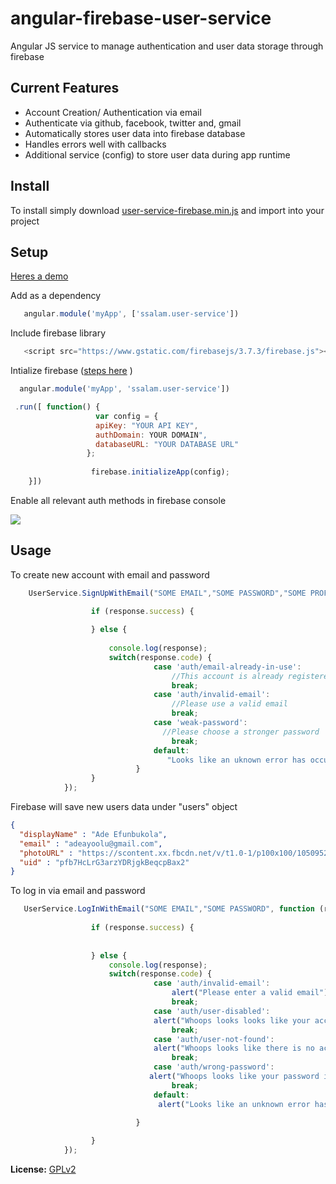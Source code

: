 # angular-firebase-user-service
Angular JS service to manage authentication and user data storage through firebase

## Current Features

* Account Creation/ Authentication via email
* Authenticate via github, facebook, twitter and, gmail
* Automatically stores user data into firebase database
* Handles errors well with callbacks
* Additional service (config) to store user data during app runtime

## Install
To install simply download
[user-service-firebase.min.js](https://github.com/ssalaam/angular-firebase-user-service/blob/master/build/user-service-firebase.min.js)
and import into your project

## Setup
 [Heres a demo](http://adeayo.me/github/user-service/)
 
 Add as a dependency  
```javascript
   angular.module('myApp', ['ssalam.user-service'])
```

Include firebase library
```javascript
   <script src="https://www.gstatic.com/firebasejs/3.7.3/firebase.js"></script>
```

Intialize firebase ([steps here]( https://firebase.google.com/docs/web/setup ) )
```javascript
  angular.module('myApp', 'ssalam.user-service'])

 .run([ function() {
                   var config = {
                   apiKey: "YOUR API KEY",
                   authDomain: YOUR DOMAIN",
                   databaseURL: "YOUR DATABASE URL"
                 };
                  
                  firebase.initializeApp(config);
    }])
```
Enable all relevant auth methods in firebase console

![](http://res.cloudinary.com/veedbeta/image/upload/v1490188832/firebasescreen_oqv4an.png)

 ## Usage
 To create new account with email and password 
```javascript
    UserService.SignUpWithEmail("SOME EMAIL","SOME PASSWORD","SOME PROFILE IMAGE", "SOME USER NAME", function (response) {

                  if (response.success) {
                                
                  } else {
                      
                      console.log(response);
                      switch(response.code) {
                                case 'auth/email-already-in-use':
                                    //This account is already registered
                                    break;
                                case 'auth/invalid-email':
                                    //Please use a valid email                             
                                    break;
                                case 'weak-password':
                                  //Please choose a stronger password                                   
                                    break;  
                                default:
                                   "Looks like an uknown error has occured"
                            }
                  }
            });
```
Firebase will save new users data under "users" object
```json
{
  "displayName" : "Ade Efunbukola",
  "email" : "adeayoolu@gmail.com",
  "photoURL" : "https://scontent.xx.fbcdn.net/v/t1.0-1/p100x100/10509525_297120603803706_2687166474084629318_n.jpg?oh=12cc14a6684b1ff506d40c0e51721179&oe=5963F98A",
  "uid" : "pfb7HcLrG3arzYDRjgkBeqcpBax2"
}

```

To log in via email and password 
```javascript
   UserService.LogInWithEmail("SOME EMAIL","SOME PASSWORD", function (response) {
               
                  if (response.success) {
              
                                  
                  } else {
                      console.log(response);
                      switch(response.code) {
                                case 'auth/invalid-email':
                                    alert("Please enter a valid email");
                                    break;
                                case 'auth/user-disabled':
                                alert("Whoops looks looks like your account has been temporarily disabled");
                                    break;
                                case 'auth/user-not-found':
                                alert("Whoops looks like there is no account with this email");
                                    break;
                                case 'auth/wrong-password':
                               alert("Whoops looks like your password is incorrect");                               
                                    break;                                
                                default:
                                 alert("Looks like an unknown error has occured"); 
                             
                            }

                  }
            });
```

        

        



**License:** [GPLv2](https://github.com/owncloud/android/blob/master/LICENSE.txt)

